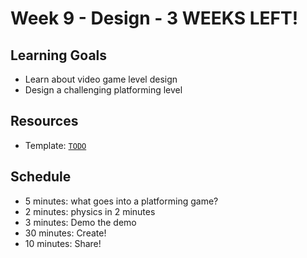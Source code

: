 # Week 9 - Design - **3 WEEKS LEFT!**
## Learning Goals
- Learn about video game level design
- Design a challenging platforming level

## Resources
- Template: [`TODO`](https://editor.p5js.org/)

## Schedule
- 5 minutes: what goes into a platforming game?
- 2 minutes: physics in 2 minutes
- 3 minutes: Demo the demo
- 30 minutes: Create!
- 10 minutes: Share!
